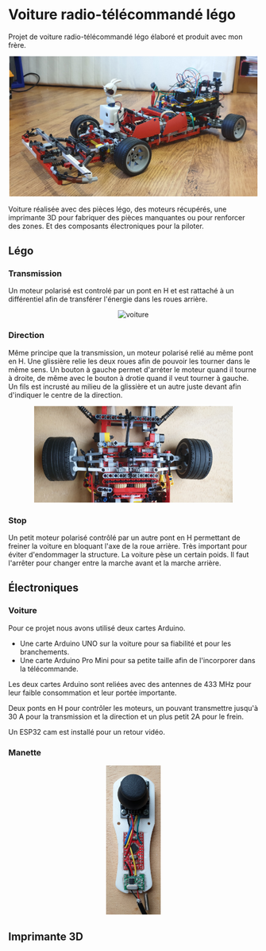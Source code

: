 # Voiture radio-télécommandé légo

Projet de voiture radio-télécommandé légo élaboré et produit avec mon frère.


<p align="center">
    <img width="500" src="ressources/voiture/voiture.jpg" alt="voiture">
</p>

Voiture réalisée avec des pièces légo, des moteurs récupérés, une imprimante 3D pour fabriquer des pièces manquantes ou pour renforcer des zones. Et des composants électroniques pour la piloter.

## Légo

### Transmission

Un moteur polarisé est controlé par un pont en H et est rattaché à un différentiel afin de transférer l'énergie dans les roues arrière. 

<p align="center">
    <img width="400" src="ressources/voiture/dessus.jpg" alt="voiture">
</p>

### Direction

Même principe que la transmission, un moteur polarisé relié au même pont en H. Une glissière relie les deux roues afin de pouvoir les tourner dans le même sens. Un bouton à gauche permet d'arréter le moteur quand il tourne à droite, de même avec le bouton à drotie quand il veut tourner à gauche. Un fils est incrusté au milieu de la glissière et un autre juste devant afin d'indiquer le centre de la direction.

<p align="center">
    <img width="400" src="ressources/voiture/direction.jpg" alt="voiture">
</p>

### Stop

Un petit moteur polarisé contrôlé par un autre pont en H permettant de freiner la voiture en bloquant l'axe de la roue arrière. Très important pour éviter d'endommager la structure. La voiture pèse un certain poids. Il faut l'arrêter pour changer entre la marche avant et la marche arrière.


## Électroniques

### Voiture

Pour ce projet nous avons utilisé deux cartes Arduino.
- Une carte Arduino UNO sur la voiture pour sa fiabilité et pour les branchements. 
- Une carte Arduino Pro Mini pour sa petite taille afin de l'incorporer dans la télécommande.

Les deux cartes Arduino sont reliées avec des antennes de 433 MHz pour leur faible consommation et leur portée importante.

Deux ponts en H pour contrôler les moteurs, un pouvant transmettre jusqu'à 30 A pour la transmission et la direction et un plus petit 2A pour le frein.

Un ESP32 cam est installé pour un retour vidéo.

### Manette

<p align="center">
    <img height="300" src="ressources/manette/open.jpg" alt="voiture">
</p>


## Imprimante 3D
